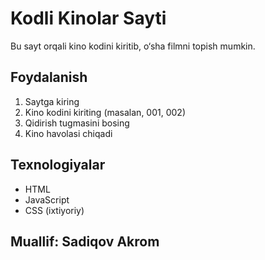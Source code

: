 # Kodli Kinolar Sayti

Bu sayt orqali kino kodini kiritib, o‘sha filmni topish mumkin.

## Foydalanish
1. Saytga kiring
2. Kino kodini kiriting (masalan, 001, 002)
3. Qidirish tugmasini bosing
4. Kino havolasi chiqadi

## Texnologiyalar
- HTML
- JavaScript
- CSS (ixtiyoriy)

## Muallif: Sadiqov Akrom